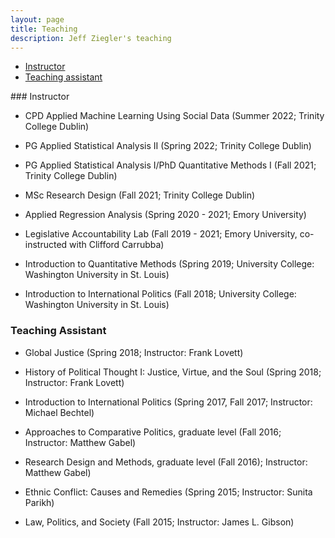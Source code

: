 ```yaml
---
layout: page
title: Teaching
description: Jeff Ziegler's teaching
---
```


<div class="navbar">
    <div class="navbar-inner">
        <ul class="nav">
            <li><a href="#instructor">Instructor</a></li>
            <li><a href="#TA">Teaching assistant</a></li>
        </ul>
    </div>
</div>
### <a name="instructor"></a>Instructor

- CPD Applied Machine Learning Using Social Data (Summer 2022; Trinity College Dublin)

- PG Applied Statistical Analysis II (Spring 2022; Trinity College Dublin)

- PG Applied Statistical Analysis I/PhD Quantitative Methods I (Fall 2021; Trinity College Dublin)

- MSc Research Design (Fall 2021; Trinity College Dublin)

- Applied Regression Analysis (Spring 2020 - 2021; Emory University)

- Legislative Accountability Lab (Fall 2019 - 2021; Emory University, co-instructed with Clifford Carrubba)

- Introduction to Quantitative Methods (Spring 2019; University College: Washington University in St. Louis)

- Introduction to International Politics (Fall 2018; University College: Washington University in St. Louis)

### <a name="TA"></a>Teaching Assistant

- Global Justice (Spring 2018; Instructor: Frank Lovett)

- History of Political Thought I: Justice, Virtue, and the Soul (Spring 2018; Instructor: Frank Lovett)

- Introduction to International Politics (Spring 2017, Fall 2017; Instructor: Michael Bechtel)

- Approaches to Comparative Politics, graduate level (Fall 2016; Instructor: Matthew Gabel)

- Research Design and Methods, graduate level (Fall 2016); Instructor: Matthew Gabel)

- Ethnic Conflict: Causes and Remedies (Spring 2015; Instructor: Sunita Parikh)

- Law, Politics, and Society (Fall 2015; Instructor: James L. Gibson)

<link href="https://assets.calendly.com/assets/external/widget.css" rel="stylesheet">
<script src="https://assets.calendly.com/assets/external/widget.js" type="text/javascript"></script>
<script type="text/javascript">Calendly.initBadgeWidget({ url: 'https://calendly.com/jeffreymziegler/', text: 'Schedule time with me', color: '#00a2ff', textColor: '#ffffff', branding: true });</script>
